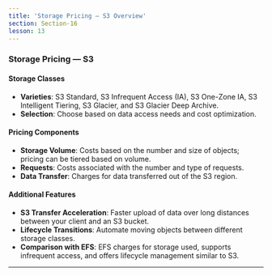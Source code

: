 ```yaml
---
title: 'Storage Pricing — S3 Overview'
section: Section-16
lesson: 13
---
```


### Storage Pricing — S3

#### Storage Classes

- **Varieties**: S3 Standard, S3 Infrequent Access (IA), S3 One-Zone IA, S3 Intelligent Tiering, S3 Glacier, and S3 Glacier Deep Archive.
- **Selection**: Choose based on data access needs and cost optimization.

<!-- pagebreak -->

#### Pricing Components

- **Storage Volume**: Costs based on the number and size of objects; pricing can be tiered based on volume.
- **Requests**: Costs associated with the number and type of requests.
- **Data Transfer**: Charges for data transferred out of the S3 region.

<!-- pagebreak -->

#### Additional Features

- **S3 Transfer Acceleration**: Faster upload of data over long distances between your client and an S3 bucket.
- **Lifecycle Transitions**: Automate moving objects between different storage classes.
- **Comparison with EFS**: EFS charges for storage used, supports infrequent access, and offers lifecycle management similar to S3.

---
